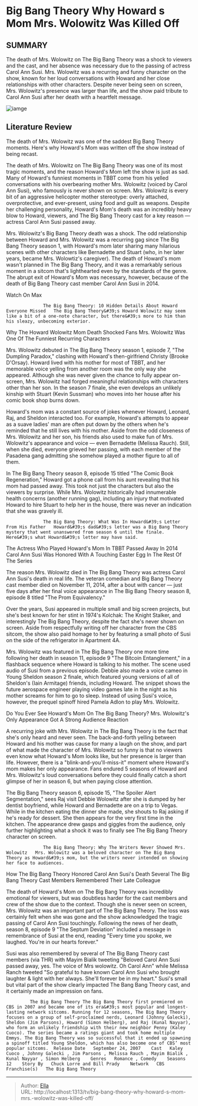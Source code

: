# Big Bang Theory Why Howard s Mom Mrs. Wolowitz Was Killed Off


## SUMMARY 



  The death of Mrs. Wolowitz on The Big Bang Theory was a shock to viewers and the cast, and her absence was necessary due to the passing of actress Carol Ann Susi.   Mrs. Wolowitz was a recurring and funny character on the show, known for her loud conversations with Howard and her close relationships with other characters.   Despite never being seen on screen, Mrs. Wolowitz&#39;s presence was larger than life, and the show paid tribute to Carol Ann Susi after her death with a heartfelt message.  

![iamge](https://static1.srcdn.com/wordpress/wp-content/uploads/2020/07/The-Big-Bang-Theory-Sad-Howard.jpg)

## Literature Review
The death of Mrs. Wolowitz was one of the saddest Big Bang Theory moments. Here&#39;s why Howard&#39;s Mom was written off the show instead of being recast.




The death of Mrs. Wolowitz on The Big Bang Theory was one of its most tragic moments, and the reason Howard&#39;s Mom left the show is just as sad. Many of Howard&#39;s funniest moments in TBBT come from his yelled conversations with his overbearing mother Mrs. Wolowitz (voiced by Carol Ann Susi), who famously is never shown on screen. Mrs. Wolowitz is every bit of an aggressive helicopter mother stereotype: overly attached, overprotective, and ever-present, using food and guilt as weapons. Despite her challenging personality, Howard&#39;s Mom&#39;s death was an incredibly heavy blow to Howard, viewers, and The Big Bang Theory cast for a key reason — actress Carol Ann Susi passed away.




Mrs. Wolowitz&#39;s Big Bang Theory death was a shock. The odd relationship between Howard and Mrs. Wolowitz was a recurring gag since The Big Bang Theory season 1, with Howard&#39;s mom later sharing many hilarious scenes with other characters like Bernadette and Stuart (who, in her later years, became Mrs. Wolowtiz&#39;s caregiver). The death of Howard&#39;s mom wasn&#39;t planned in The Big Bang Theory, and it was a remarkably serious moment in a sitcom that&#39;s lighthearted even by the standards of the genre. The abrupt exit of Howard&#39;s Mom was necessary, however, because of the death of Big Bang Theory cast member Carol Ann Susi in 2014.

Watch On Max

                  The Big Bang Theory: 10 Hidden Details About Howard Everyone Missed   The Big Bang Theory&#39;s Howard Wolowitz may seem like a bit of a one-note character, but there&#39;s more to him than his sleazy, unbecoming exterior.    


 Why The Howard Wolowitz Mom Death Shocked Fans 
Mrs. Wolowitz Was One Of The Funniest Recurring Characters
         




Mrs. Wolowitz debuted in The Big Bang Theory season 1, episode 7, &#34;The Dumpling Paradox,&#34; clashing with Howard&#39;s then-girlfriend Christy (Brooke D&#39;Orsay). Howard lived with his mother for most of TBBT, and her memorable voice yelling from another room was the only way she appeared. Although she was never given the chance to fully appear on-screen, Mrs. Wolowitz had forged meaningful relationships with characters other than her son. In the season 7 finale, she even develops an unlikely kinship with Stuart (Kevin Sussman) who moves into her house after his comic book shop burns down.

Howard&#39;s mom was a constant source of jokes whenever Howard, Leonard, Raj, and Sheldon interacted too. For example, Howard&#39;s attempts to appear as a suave ladies&#39; man are often put down by the others when he&#39;s reminded that he still lives with his mother. Aside from the odd closeness of Mrs. Wolowitz and her son, his friends also used to make fun of Mrs. Wolowitz&#39;s appearance and voice — even Bernadette (Melissa Rauch). Still, when she died, everyone grieved her passing, with each member of the Pasadena gang admitting she somehow played a mother figure to all of them.




In The Big Bang Theory season 8, episode 15 titled &#34;The Comic Book Regeneration,&#34; Howard got a phone call from his aunt revealing that his mom had passed away. This took not just the characters but also the viewers by surprise. While Mrs. Wolowitz historically had innumerable health concerns (another running gag), including an injury that motivated Howard to hire Stuart to help her in the house, there was never an indication that she was gravely ill.

                  The Big Bang Theory: What Was In Howard&#39;s Letter From His Father   Howard&#39;s dad&#39;s letter was a Big Bang Theory mystery that went unanswered from season 6 until the finale. Here&#39;s what Howard&#39;s letter may have said.    



 The Actress Who Played Howard&#39;s Mom In TBBT Passed Away In 2014 
Carol Ann Susi Was Honored With A Touching Easter Egg In The Rest Of The Series
          

The reason Mrs. Wolowitz died in The Big Bang Theory was actress Carol Ann Susi&#39;s death in real life. The veteran comedian and Big Bang Theory cast member died on November 11, 2014, after a bout with cancer — just five days after her final voice appearance in The Big Bang Theory season 8, episode 8 titled &#34;The Prom Equivalency.&#34;




Over the years, Susi appeared in multiple small and big screen projects, but she&#39;s best known for her stint in 1974&#39;s Kolchak: The Knight Stalker, and interestingly The Big Bang Theory, despite the fact she&#39;s never shown on screen. Aside from respectfully writing off her character from the CBS sitcom, the show also paid homage to her by featuring a small photo of Susi on the side of the refrigerator in Apartment 4A.

Mrs. Wolowitz was featured in The Big Bang Theory one more time following her death in season 11, episode 9 &#34;The Bitcoin Entanglement,&#34; in a flashback sequence where Howard is talking to his mother. The scene used audio of Susi from a previous episode. Debbie also made a voice cameo in Young Sheldon season 2 finale, which featured young versions of all of Sheldon&#39;s (Iain Armitage) friends, including Howard. The snippet shows the future aerospace engineer playing video games late in the night as his mother screams for him to go to sleep. Instead of using Susi&#39;s voice, however, the prequel spinoff hired Pamela Adlon to play Mrs. Wolowitz.






 Do You Ever See Howard&#39;s Mom On The Big Bang Theory? 
Mrs. Wolowitz&#39;s Only Appearance Got A Strong Audience Reaction
          

A recurring joke with Mrs. Wolowitz in The Big Bang Theory is the fact that she&#39;s only heard and never seen. The back-and-forth yelling between Howard and his mother was cause for many a laugh on the show, and part of what made the character of Mrs. Wolowitz so funny is that no viewers even know what Howard&#39;s Mom looks like, but her presence is larger than life. However, there is a &#34;blink-and-you&#39;ll-miss-it&#34; moment where Howard&#39;s mom makes her only appearance. Fans endured 5 seasons of Howard and Mrs. Wolowitz&#39;s loud conversations before they could finally catch a short glimpse of her in season 6, but when paying close attention.

The Big Bang Theory season 6, episode 15, &#34;The Spoiler Alert Segmentation,&#34; sees Raj visit Debbie Wolowitz after she is dumped by her dentist boyfriend, while Howard and Bernadette are on a trip to Vegas. While in the kitchen eating the dinner she made, she shouts to Raj asking if he&#39;s ready for dessert. She then appears for the very first time in the kitchen. The appearance drew gasps and giggles from the audience, only further highlighting what a shock it was to finally see The Big Bang Theory character on screen.




                  The Big Bang Theory: Why The Writers Never Showed Mrs. Wolowitz   Mrs. Wolowitz was a beloved character on The Big Bang Theory as Howard&#39;s mom, but the writers never intended on showing her face to audiences.     



 How The Big Bang Theory Honored Carol Ann Susi&#39;s Death 
Several The Big Bang Theory Cast Members Remembered Their Late Colleague
          

The death of Howard&#39;s Mom on The Big Bang Theory was incredibly emotional for viewers, but was doubtless harder for the cast members and crew of the show due to the context. Though she is never seen on screen, Mrs. Wolowitz was an important part of The Big Bang Theory. The loss was certainly felt when she was gone and the show acknowledged the tragic passing of Carol Ann Susi touchingly. Following the news of her death, season 8, episode 9 &#34;The Septum Deviation&#34; included a message in remembrance of Susi at the end, reading &#34;Every time you spoke, we laughed. You&#39;re in our hearts forever.&#34;




Susi was also remembered by several of The Big Bang Theory cast members (via THR) with Mayim Bialik tweeting &#34;Beloved Carol Ann Susi passed away, yes. The voice of Mrs wolowitz. Oh Carol Ann&#34; while Melissa Ranch tweeted &#34;So grateful to have known Carol Ann Susi who brought laughter &amp; light with her always. She&#39;ll forever be in my heart.&#34; Susi&#39;s small but vital part of the show clearly impacted The Bang Bang Theory cast, and it certainly made an impression on fans.

             The Big Bang Theory The Big Bang Theory first premiered on CBS in 2007 and became one of its era&#39;s most popular and longest-lasting network sitcoms. Running for 12 seasons, The Big Bang Theory focuses on a group of self-proclaimed nerds, Leonard (Johnny Galecki), Sheldon (Jim Parsons), Howard (Simon Helberg), and Raj (Kunal Nayyar), who form an unlikely friendship with their new neighbor Penny (Kaley Cuoco). The series became a ratings giant and took home multiple Emmys. The Big Bang Theory was so successful that it ended up spawning a spinoff titled Young Sheldon, which has also become one of CBS’ most popular sitcoms.  Release Date   September 24, 2007    Cast   Kaley Cuoco , Johnny Galecki , Jim Parsons , Melissa Rauch , Mayim Bialik , Kunal Nayyar , Simon Helberg    Genres   Romance , Comedy    Seasons   12    Story By   Chuck Lorre and Bill Prady    Network   CBS    Franchise(s)   The Big Bang Theory       


---

> Author: [Ella](https://instagram.hk.cn/)  
> URL: http://localhost:1313/tv/big-bang-theory-why-howard-s-mom-mrs.-wolowitz-was-killed-off/  

